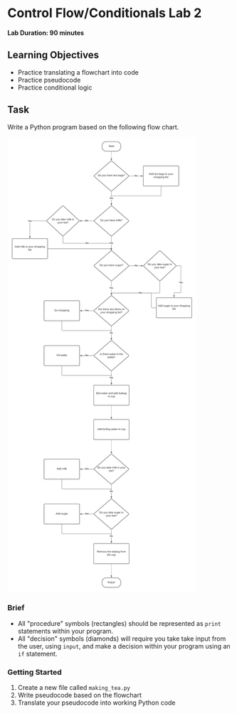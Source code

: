 # Control Flow/Conditionals Lab 2

**Lab Duration: 90 minutes**

## Learning Objectives

- Practice translating a flowchart into code
- Practice pseudocode
- Practice conditional logic

## Task

Write a Python program based on the following flow chart.

![Tea Flowchart](images/tea_flowchart.png)

### Brief

- All "procedure" symbols (rectangles) should be represented as `print` statements within your program.
- All "decision" symbols (diamonds) will require you take take input from the user, using `input`, and make a decision within your program using an `if` statement.

### Getting Started

1. Create a new file called `making_tea.py`
2. Write pseudocode based on the flowchart
3. Translate your pseudocode into working Python code
